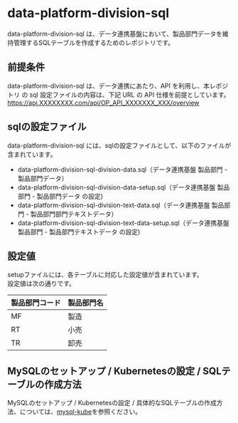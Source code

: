 # data-platform-division-sql

data-platform-division-sql は、データ連携基盤において、製品部門データを維持管理するSQLテーブルを作成するためのレポジトリです。 

## 前提条件  
data-platform-division-sql は、データ連携にあたり、API を利用し、本レポジトリ の sql 設定ファイルの内容は、下記 URL の API 仕様を前提としています。  
https://api.XXXXXXXX.com/api/OP_API_XXXXXXX_XXX/overview  

## sqlの設定ファイル

data-platform-division-sql には、sqlの設定ファイルとして、以下のファイルが含まれています。  

* data-platform-division-sql-division-data.sql（データ連携基盤 製品部門 - 製品部門データ）
* data-platform-division-sql-division-data-setup.sql（データ連携基盤 製品部門 - 製品部門データ の設定)  
* data-platform-division-sql-division-text-data.sql（データ連携基盤 製品部門 - 製品部門部門テキストデータ）  
* data-platform-division-sql-division-text-data-setup.sql（データ連携基盤 製品部門 - 製品部門テキストデータ の設定)  

## 設定値
setupファイルには、各テーブルに対応した設定値が含まれています。  
設定値は次の通りです。  

| 製品部門コード      | 製品部門名         |
| :-------- | :----------------------------- |
| MF  | 製造              |
| RT  | 小売              |
| TR  | 卸売              |


## MySQLのセットアップ / Kubernetesの設定 / SQLテーブルの作成方法

MySQLのセットアップ / Kubernetesの設定 / 具体的なSQLテーブルの作成方法、については、[mysql-kube](https://github.com/latonaio/mysql-kube)を参照ください。
